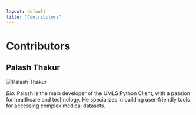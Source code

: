 ```yaml
---
layout: default
title: "Contributors"
---
```


# Contributors

## Palash Thakur

![Palash Thakur](/umls-python-client-homepage/assets/palasht75.png)

*Bio:* Palash is the main developer of the UMLS Python Client, with a passion for healthcare and technology. He specializes in building user-friendly tools for accessing complex medical datasets.
